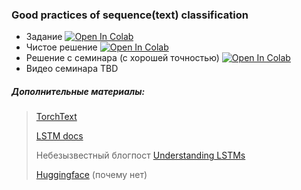 ### Good practices of sequence(text) classification
- Задание [![Open In Colab](https://colab.research.google.com/assets/colab-badge.svg)](https://colab.research.google.com/github/kirili4ik/iad-deep-learning/blob/master/2021/seminars/sem09/sem09_task.ipynb)
- Чистое решение [![Open In Colab](https://colab.research.google.com/assets/colab-badge.svg)](https://colab.research.google.com/github/kirili4ik/iad-deep-learning/blob/master/2021/seminars/sem09/sem09_solution.ipynb)
- Решение с семинара (с хорошей точностью) [![Open In Colab](https://colab.research.google.com/assets/colab-badge.svg)](https://colab.research.google.com/github/kirili4ik/iad-deep-learning/blob/master/2021/seminars/sem09/sem09_sem_sol.ipynb)
- Видео семинара TBD



##### Дополнительные материалы:
> [TorchText](https://pytorch.org/text/stable/index.html)
>
> [LSTM docs](https://pytorch.org/docs/stable/generated/torch.nn.LSTM.html)
> 
> Небезызвестный блогпост [Understanding LSTMs](https://colah.github.io/posts/2015-08-Understanding-LSTMs/)
>
> [Huggingface](https://huggingface.co/) (почему нет) 
